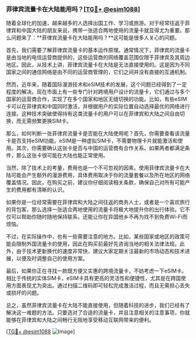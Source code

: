 ### 菲律宾流量卡在大陆能用吗？[[TG💪+ @esim1088](https://t.me/s/esim1088)]

随着全球化的加速，越来越多的人选择出国工作、学习或旅游。对于经常往返于菲律宾和中国大陆的朋友来说，携带一张适合两地使用的流量卡就显得尤为重要。那么问题来了：**菲律宾流量卡在大陆能用吗？**这可能是很多人关心的问题。

首先，我们需要了解菲律宾流量卡的基本运作原理。通常情况下，菲律宾的流量卡是由当地的电信运营商提供的，这些运营商的网络覆盖范围仅限于菲律宾及其周边地区。因此，从技术上讲，菲律宾流量卡在大陆是无法直接使用的。这是因为不同国家之间的通信网络是由不同的运营商管理的，它们之间并没有直接的互通机制。

然而，近年来，随着国际漫游技术和eSIM技术的发展，这个问题已经得到了一定程度的解决。现在市面上有一些专门针对跨境用户设计的流量卡，它们通过与多个国家的运营商合作，实现了在多个国家和地区无缝切换的功能。比如，有些eSIM卡可以在菲律宾和中国同时激活，并根据用户的实际位置自动选择最优的网络进行连接。这种技术突破使得持有这类流量卡的用户可以在菲律宾和大陆之间自由切换，而无需频繁更换SIM卡。

那么，如何判断一张菲律宾流量卡是否能在大陆使用呢？首先，你需要查看该流量卡是否支持eSIM功能。eSIM是一种虚拟SIM卡，不需要物理卡片就能激活和使用。其次，你需要确认这张卡是否与中国的运营商有合作关系。如果两者都满足条件，那么这张卡很可能在大陆也能正常使用。

当然，除了技术上的考量，费用也是一个不可忽视的因素。使用菲律宾流量卡在大陆可能会产生额外的漫游费用，具体费用取决于你的流量套餐以及所在地区的网络覆盖情况。因此，在购买之前，建议你仔细阅读相关条款，确保自己对所有可能产生的费用都有清晰的认识。

如果你是一位经常需要在菲律宾和大陆之间往返的商务人士，或者是一个喜欢旅行的背包客，那么选择一张适合两地使用的流量卡将极大地提升你的出行体验。它不仅可以帮助你随时随地保持联系，还能让你在异国他乡不再为找不到免费Wi-Fi而烦恼。

不过，在实际操作中，也有一些需要注意的地方。比如，某些国家或地区的政策可能会限制外国流量卡的使用，因此在购买前最好先咨询当地的相关法律法规。此外，由于技术更新换代的速度非常快，建议大家定期关注最新的市场动态和技术进展，以便及时调整自己的使用方案。

最后，如果你正在寻找一款既方便又实惠的跨境流量卡，不妨考虑一下eSIM卡。相比于传统的实体SIM卡，eSIM卡具有更高的灵活性和便捷性，尤其是在跨国使用方面表现尤为突出。通过扫描二维码即可轻松完成激活过程，而且无需担心丢失或损坏的问题。

总之，虽然菲律宾流量卡在大陆不能直接使用，但随着科技的进步，我们已经有了解决这一难题的方法。只要选对了合适的流量卡，并且注意相关的注意事项，你就能够在菲律宾和大陆之间畅行无阻地享受移动互联网带来的便利。

[[TG💪+ @esim1088](https://t.me/s/esim1088) ![Image](https://i.postimg.cc/4NQfJmqS/Snipaste-2025-05-13-00-14-12.png)]